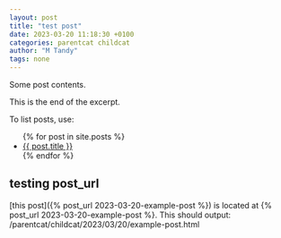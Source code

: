 ```yaml
---
layout: post
title: "test post"
date: 2023-03-20 11:18:30 +0100
categories: parentcat childcat
author: "M Tandy"
tags: none
---
```

Some post contents.

This is the end of the excerpt.
<!--EndExcerpt-->

To list posts, use:

<ul>
  {% for post in site.posts %}
    <li>
      <a href="{{ post.url }}">{{ post.title }}</a>
    </li>
  {% endfor %}
</ul>

## testing post_url
[this post]({% post_url 2023-03-20-example-post %}) is located at {% post_url 2023-03-20-example-post %}.
This should output: /parentcat/childcat/2023/03/20/example-post.html